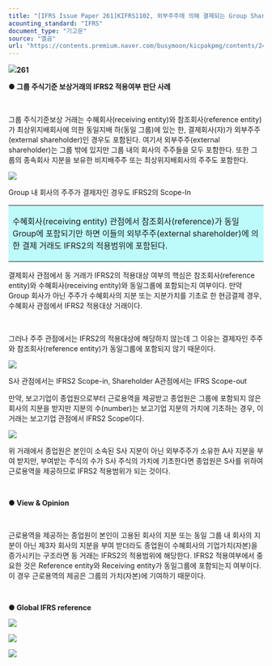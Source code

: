 ```yaml
---
title: "[IFRS Issue Paper 261]KIFRS1102, 외부주주에 의해 결제되는 Group Shared-based Compensation"
acounting_standard: "IFRS"
document_type: "기고문"
source: "엘곰"
url: "https://contents.premium.naver.com/busymoon/kicpakpmg/contents/241015172717974sm"
---
```

![](https://n2.news.naver.com/l.gif?type=content)**261**

**● 그룹 주식기준 보상거래의 IFRS2 적용여부 판단 사례**

​

그룹 주식기준보상 거래는 수혜회사(receiving entity)와 참조회사(reference entity)가 최상위지배회사에 의한 동일지배 하(동일 그룹)에 있는 한, 결제회사(자)가 외부주주(external shareholder)인 경우도 포함된다. 여기서 외부주주(external shareholder)는 그룹 밖에 있지만 그룹 내의 회사의 주주들을 모두 포함한다. 또한 그룹의 종속회사 지분을 보유한 비지배주주 또는 최상위지배회사의 주주도 포함한다.

![](https://scs-phinf.pstatic.net/MjAyNDEwMTVfNDYg/MDAxNzI4OTc4MjUxMjk3.OdbXl4F8Tv5Q_XRAabWPPg89G1jwVpsgu0PldoerQJMg.yfHhjHZSb6XDmvamMrwTpJjsb95-ZJdmL67Mritw1fAg.PNG/SE-b03f2793-da2c-449e-874e-7e6bd4732b56.png?type=w800)

Group 내 회사의 주주가 결제자인 경우도 IFRS2의 Scope-In

<table style=""><tbody><tr><td colspan="3" rowspan="1" style="width: 100.0%; height: 86.0px;  background-color: #bdfbfa;"><div><p style=""><span style="">수혜회사(receiving entity) 관점에서 참조회사(reference)가 동일 Group에 포함되기만 하면 이들의 외부주주(external shareholder)에 의한 결제 거래도 IFRS2의 적용범위에 포함된다.</span></p></div></td></tr></tbody></table>

결제회사 관점에서 동 거래가 IFRS2의 적용대상 여부의 핵심은 참조회사(reference entity)와 수혜회사(receiving entity)와 동일그룹에 포함되는지 여부이다. 만약 Group 회사가 아닌 주주가 수혜회사의 지분 또는 지분가치를 기초로 한 현금결제 경우, 수혜회사 관점에서 IFRS2 적용대상 거래이다.

​

그러나 주주 관점에서는 IFRS2의 적용대상에 해당하지 않는데 그 이유는 결제자인 주주와 참조회사(reference entity)가 동일그룹에 포함되지 않기 때문이다.

![](https://scs-phinf.pstatic.net/MjAyNDEwMTVfMzYg/MDAxNzI4OTc5ODU5NTA5.cf51wYqEUAF7mKPCvscemKIQgTBaMHSwiCgJ9IezZ4Yg.RQK_0X10sx1Eccjzdi-ayk-jZFFW7nbiOnmv3qwxJmkg.PNG/image.png?type=w800)

S사 관점에서는 IFRS2 Scope-in, Shareholder A관점에서는 IFRS Scope-out

만약, 보고기업이 종업원으로부터 근로용역을 제공받고 종업원은 그룹에 포함되지 않은 회사의 지분을 받지만 지분의 수(number)는 보고기업 지분의 가치에 기초하는 경우, 이 거래는 보고기업 관점에서 IFRS2 Scope이다.

![](https://scs-phinf.pstatic.net/MjAyNDEwMTVfNjcg/MDAxNzI4OTgwMjc1MzUz.tF3U5coUp9J5M7N83vxbvb3dT996xs5DpeaPT8SjM_Ug.Pxb0mWPqB24PGy7_Lly3fBjVjxo1C5ihSGW_WlQtZUEg.PNG/image.png?type=w800)

위 거래에서 종업원은 본인이 소속된 S사 지분이 아닌 외부주주가 소유한 A사 지분을 부여 받지만, 부여받는 주식의 수가 S사 주식의 가치에 기초한다면 종업원은 S사를 위하여 근로용역을 제공하므로 IFRS2 적용범위가 되는 것이다.

​

**● View & Opinion**

​

근로용역을 제공하는 종업원이 본인이 고용된 회사의 지분 또는 동일 그룹 내 회사의 지분이 아닌 제3자 회사의 지분을 부여 받더라도 종업원이 수혜회사의 기업가치(자본)을 증가시키는 구조라면 동 거래는 IFRS2의 적용범위에 해당한다. IFRS2 적용여부에서 중요한 것은 Reference entity와 Receiving entity가 동일그룹에 포함되는지 여부이다. 이 경우 근로용역의 제공은 그룹의 가치(자본)에 기여하기 때문이다.

​

**● Global IFRS reference**

![](https://scs-phinf.pstatic.net/MjAyNDEwMTVfMjM0/MDAxNzI4OTgyMDY5MjYw.-tBY0Yjn_dIFt_kXZzmbNklYXrkb2ZCmF2PxP2czHpMg.v7mMRwwV9AiJ8zRo2vKge3CG2q__vDRDZpYymG3n37kg.PNG/image.png?type=w800)

![](https://scs-phinf.pstatic.net/MjAyNDEwMTVfNjIg/MDAxNzI4OTgxOTkxNDEw.eXXuAll8cpLr_FkrK2JBQwsJxkTSYe1HjeaaL7of9aMg.pkpzFHF710jVsNiNGrfYi6HYjHL23jtyMS58PufwGJgg.PNG/image.png?type=w800)

![](https://scs-phinf.pstatic.net/MjAyNDEwMTVfMTQ3/MDAxNzI4OTgyMDU0Mzgz.8iXqXwGrnlyqzTWtOBHn8izYxv2ecruLT2wVYAUHAZ8g.V66q3X_TIBfexLAkQcpwhQHhueEzdJEote17ZWuLXfog.PNG/image.png?type=w800)

**​**